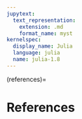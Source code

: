 ```yaml
---
jupytext:
  text_representation:
    extension: .md
    format_name: myst
kernelspec:
  display_name: Julia
  language: julia
  name: julia-1.8
---
```


(references)=
# References

```{bibliography} _static/quant-econ.bib
```

